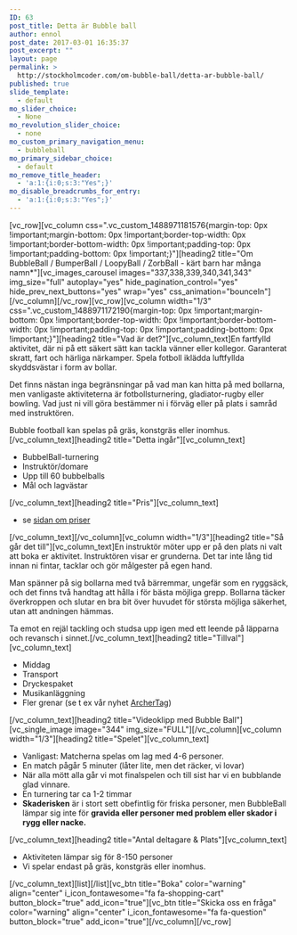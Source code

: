 ```yaml
---
ID: 63
post_title: Detta är Bubble ball
author: ennol
post_date: 2017-03-01 16:35:37
post_excerpt: ""
layout: page
permalink: >
  http://stockholmcoder.com/om-bubble-ball/detta-ar-bubble-ball/
published: true
slide_template:
  - default
mo_slider_choice:
  - None
mo_revolution_slider_choice:
  - none
mo_custom_primary_navigation_menu:
  - bubbleball
mo_primary_sidebar_choice:
  - default
mo_remove_title_header:
  - 'a:1:{i:0;s:3:"Yes";}'
mo_disable_breadcrumbs_for_entry:
  - 'a:1:{i:0;s:3:"Yes";}'
---
```

[vc_row][vc_column css=".vc_custom_1488971181576{margin-top: 0px !important;margin-bottom: 0px !important;border-top-width: 0px !important;border-bottom-width: 0px !important;padding-top: 0px !important;padding-bottom: 0px !important;}"][heading2 title="Om BubbleBall / BumperBall / LoopyBall / ZorbBall - kärt barn har många namn*"][vc_images_carousel images="337,338,339,340,341,343" img_size="full" autoplay="yes" hide_pagination_control="yes" hide_prev_next_buttons="yes" wrap="yes" css_animation="bounceIn"][/vc_column][/vc_row][vc_row][vc_column width="1/3" css=".vc_custom_1488971172190{margin-top: 0px !important;margin-bottom: 0px !important;border-top-width: 0px !important;border-bottom-width: 0px !important;padding-top: 0px !important;padding-bottom: 0px !important;}"][heading2 title="Vad är det?"][vc_column_text]En fartfylld aktivitet, där ni på ett säkert sätt kan tackla vänner eller kollegor. Garanterat skratt, fart och härliga närkamper. Spela fotboll iklädda luftfyllda skyddsvästar i form av bollar.

Det finns nästan inga begränsningar på vad man kan hitta på med bollarna, men vanligaste aktiviteterna är fotbollsturnering, gladiator-rugby eller bowling. Vad just ni vill göra bestämmer ni i förväg eller på plats i samråd med instruktören.

Bubble football kan spelas på gräs, konstgräs eller inomhus.[/vc_column_text][heading2 title="Detta ingår"][vc_column_text]
<ul>
 	<li>BubbelBall-turnering</li>
 	<li>Instruktör/domare</li>
 	<li>Upp till 60 bubbelballs</li>
 	<li>Mål och lagvästar</li>
</ul>
[/vc_column_text][heading2 title="Pris"][vc_column_text]
<ul>
 	<li>se <a href="http://www.bubbleball.se/boka/priser-24251165">sidan om priser</a></li>
</ul>
[/vc_column_text][/vc_column][vc_column width="1/3"][heading2 title="Så går det till"][vc_column_text]En instruktör möter upp er på den plats ni valt att boka er aktivitet. Instruktören visar er grunderna. Det tar inte lång tid innan ni fintar, tacklar och gör målgester på egen hand.

Man spänner på sig bollarna med två bärremmar, ungefär som en ryggsäck, och det finns två handtag att hålla i för bästa möjliga grepp. Bollarna täcker överkroppen och slutar en bra bit över huvudet för största möjliga säkerhet, utan att andningen hämmas.

Ta emot en rejäl tackling och studsa upp igen med ett leende på läpparna och revansch i sinnet.[/vc_column_text][heading2 title="Tillval"][vc_column_text]
<ul>
 	<li>Middag</li>
 	<li>Transport</li>
 	<li>Dryckespaket</li>
 	<li>Musikanläggning</li>
 	<li>Fler grenar (se t ex vår nyhet <a href="http://www.bubbleball.se/k%C3%B6p-produkter/nytt-archertag!-29196235">ArcherTag</a>)</li>
</ul>
[/vc_column_text][heading2 title="Videoklipp med Bubble Ball"][vc_single_image image="344" img_size="FULL"][/vc_column][vc_column width="1/3"][heading2 title="Spelet"][vc_column_text]
<ul>
 	<li>Vanligast: Matcherna spelas om lag med 4-6 personer.</li>
 	<li>En match pågår 5 minuter (låter lite, men det räcker, vi lovar)</li>
 	<li>När alla mött alla går vi mot finalspelen och till sist har vi en bubblande glad vinnare.</li>
 	<li>En turnering tar ca 1-2 timmar</li>
 	<li><strong>Skaderisken</strong> är i stort sett obefintlig för friska personer, men BubbleBall lämpar sig inte för <strong>gravida eller personer med problem eller skador i rygg eller nacke.</strong></li>
</ul>
[/vc_column_text][heading2 title="Antal deltagare &amp; Plats"][vc_column_text]
<ul>
 	<li>Aktiviteten lämpar sig för 8-150 personer</li>
 	<li>Vi spelar endast på gräs, konstgräs eller inomhus.</li>
</ul>
[/vc_column_text][list][/list][vc_btn title="Boka" color="warning" align="center" i_icon_fontawesome="fa fa-shopping-cart" button_block="true" add_icon="true"][vc_btn title="Skicka oss en fråga" color="warning" align="center" i_icon_fontawesome="fa fa-question" button_block="true" add_icon="true"][/vc_column][/vc_row]